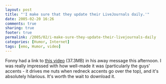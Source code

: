 ```yaml
---
layout: post
title: "'I make sure that they update their LiveJournals daily.'"
date: 2005-02-20 16:26
comments: true
sharing: true
footer: true
permalink: /2005/02/i-make-sure-they-update-their-livejournals-daily
categories: [Humor, Internet]
tags: [emo, Humor, video]
---
```

Fonny had a link to <a href="/images/EmoFarm(med).mov">this video</a> (37.3MB) in his away message this afternoon.  I was really impressed with how well-made it was (particularly the guys' accents - it drives me nuts when redneck accents go over the top), and it's absolutely hilarious.  It's worth the wait to download it.
